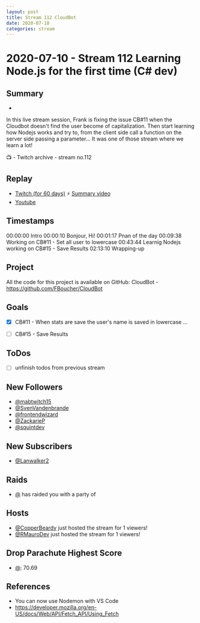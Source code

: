 ```yaml
---
layout: post
title: Stream 112 CloudBot
date: 2020-07-10
categories: stream
---
```



# 2020-07-10 - Stream 112 Learning Node.js for the first time (C# dev)

## Summary
-

In this live stream session, Frank is fixing the issue CB#11 when the Cloudbot doesn't find the user become of capitalization. Then start learning how Nodejs works and try to, from the client side call a function on the server side passing a parameter... It was one of those stream where we learn a lot!

📺 - Twitch archive - stream no.112

## Replay


- [Twitch (for 60 days)](https://www.twitch.tv/videos/)
⚡ [Summary video](https://youtu.be/xArPcMSwKOQ)
- [Youtube](https://youtu.be/NqM1stcFbzM)


## Timestamps


00:00:00 Intro
00:00:10 Bonjour, Hi!
00:01:17 Pnan of the day
00:09:38 Working on CB#11 - Set all user to lowercase
00:43:44 Learnig Nodejs working on CB#15 - Save Results
02:13:10 Wrapping-up


Project
-------

All the code for this project is available on GitHub: CloudBot - https://github.com/FBoucher/CloudBot



Goals
-----

- [X] CB#11 - When stats are save the user's name is saved in lowercase ...
- [ ] CB#15 - Save Results



ToDos
-----
- [ ] unfinish todos from previous stream


New Followers
-------------

- [@mabtwitch15](https://www.twitch.tv/mabtwitch15)
- [@SvenVandenbrande](https://www.twitch.tv/SvenVandenbrande)
- [@frontendwizard](https://www.twitch.tv/frontendwizard)
- [@ZackarieP](https://www.twitch.tv/ZackarieP)
- [@squintdev](https://www.twitch.tv/squintdev)


New Subscribers
---------------

- [@Lanwalker2](https://www.twitch.tv/Lanwalker2)



Raids
------

- [@](https://www.twitch.tv/) has raided you with a party of 



Hosts
------

- [@CopperBeardy](https://www.twitch.tv/CopperBeardy) just hosted the stream for 1 viewers!
- [@RMauroDev](https://www.twitch.tv/RMauroDev) just hosted the stream for 1 viewers!


Drop Parachute Highest Score
----------------------------

- [@](https://www.twitch.tv/):  70.69


References
----------

- You can now use Nodemon with VS Code 
- https://developer.mozilla.org/en-US/docs/Web/API/Fetch_API/Using_Fetch
